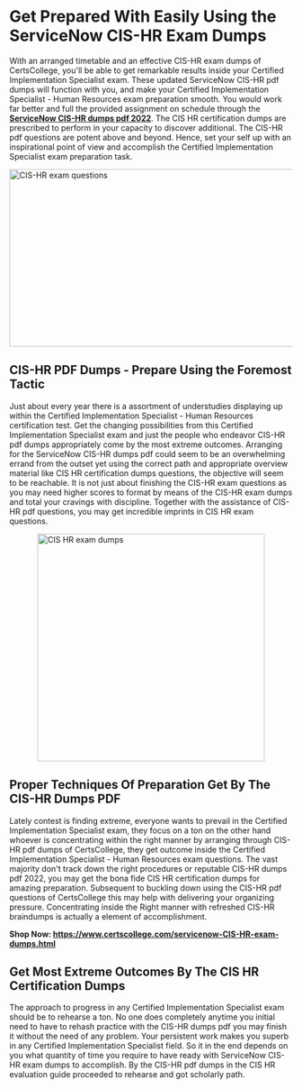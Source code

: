 <h1><strong>Get Prepared With Easily Using the ServiceNow CIS-HR Exam Dumps&nbsp;</strong></h1>
<p><span style="font-weight: 400;">With an arranged timetable and an effective  CIS-HR exam dumps of CertsCollege, you'll be able to get remarkable results inside your Certified Implementation Specialist exam. These updated ServiceNow CIS-HR pdf dumps will function with you, and make your Certified Implementation Specialist - Human Resources exam preparation smooth. You would work far better and full the provided assignment on schedule through the <strong><a href="https://www.certscollege.com/servicenow-CIS-HR-exam-dumps.html">ServiceNow CIS-HR dumps pdf 2022</a></strong>. The CIS HR certification dumps are prescribed to perform in your capacity to discover additional. The  CIS-HR pdf questions are potent above and beyond. Hence, set your self up with an inspirational point of view and accomplish the Certified Implementation Specialist exam preparation task.&nbsp;</span></p>
<p><span style="font-weight: 400;"><img style="display: block; margin-left: auto; margin-right: auto;" src="https://i.ibb.co/CPDK3ps/Yellow-and-Blue-Initiative-Blog-Banner.png" alt="CIS-HR exam questions" width="559" height="315" /></span></p>
<h2><strong>CIS-HR PDF Dumps - Prepare Using the Foremost Tactic</strong></h2>
<p><span style="font-weight: 400;">Just about every year there is a assortment of understudies displaying up within the Certified Implementation Specialist - Human Resources certification test. Get the changing possibilities from this Certified Implementation Specialist exam and just the people who endeavor CIS-HR pdf dumps appropriately come by the most extreme outcomes. Arranging for the ServiceNow CIS-HR dumps pdf could seem to be an overwhelming errand from the outset yet using the correct path and appropriate overview material like CIS HR certification dumps questions, the objective will seem to be reachable. It is not just about finishing the CIS-HR exam questions as you may need higher scores to format by means of the CIS-HR exam dumps and total your cravings with discipline. Together with the assistance of CIS-HR pdf questions, you may get incredible imprints in CIS HR exam questions.</span></p>
<p><span style="font-weight: 400;"><a href="https://tinyurl.com/y6le9ubt"><img style="display: block; margin-left: auto; margin-right: auto;" src="https://i.ibb.co/9tMrhdY/Teacher-Appreciation-Invitation.png" alt="CIS HR exam dumps " width="404" height="404" /></a></span></p>
<h2><strong>Proper Techniques Of Preparation Get By The CIS-HR Dumps PDF</strong></h2>
<p><span style="font-weight: 400;">Lately contest is finding extreme, everyone wants to prevail in the Certified Implementation Specialist exam, they focus on a ton on the other hand whoever is concentrating within the right manner by arranging through CIS-HR pdf dumps of CertsCollege, they get outcome inside the Certified Implementation Specialist - Human Resources exam questions. The vast majority don't track down the right procedures or reputable CIS-HR dumps pdf 2022, you may get the bona fide CIS HR certification dumps for amazing preparation. Subsequent to buckling down using the  CIS-HR pdf questions of CertsCollege this may help with delivering your organizing pressure. Concentrating inside the Right manner with refreshed CIS-HR braindumps is actually a element of accomplishment.</span></p>
<p><span style="font-weight: 400;"><strong>Shop Now: <a href="https://www.certscollege.com/servicenow-CIS-HR-exam-dumps.html">https://www.certscollege.com/servicenow-CIS-HR-exam-dumps.html</a></strong></span></p>
<h2><strong>Get Most Extreme Outcomes By The CIS HR Certification Dumps</strong></h2>
<p><span style="font-weight: 400;">The approach to progress in any Certified Implementation Specialist exam should be to rehearse a ton. No one does completely anytime you initial need to have to rehash practice with the CIS-HR dumps pdf you may finish it without the need of any problem. Your persistent work makes you superb in any Certified Implementation Specialist field. So it in the end depends on you what quantity of time you require to have ready with ServiceNow CIS-HR exam dumps to accomplish. By the CIS-HR pdf dumps in the CIS HR evaluation guide proceeded to rehearse and got scholarly path.</span></p>
